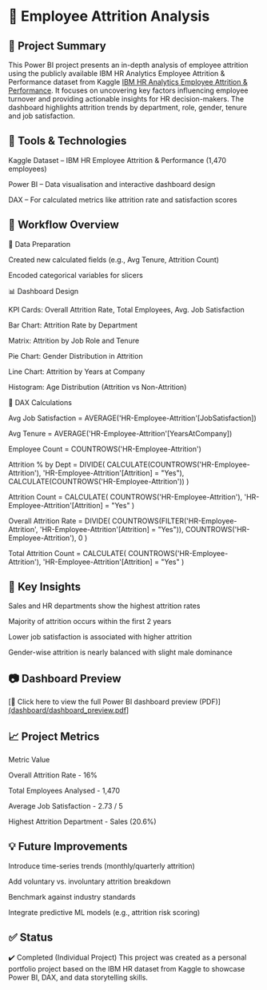 # 👤 Employee Attrition Analysis


## 🎯 Project Summary

This Power BI project presents an in-depth analysis of employee attrition using the publicly available IBM HR Analytics Employee Attrition & Performance dataset from Kaggle [IBM HR Analytics Employee Attrition & Performance](https://www.kaggle.com/datasets/pavansubhasht/ibm-hr-analytics-attrition-dataset). It focuses on uncovering key factors influencing employee turnover and providing actionable insights for HR decision-makers. The dashboard highlights attrition trends by department, role, gender, tenure and job satisfaction.


## 🔧 Tools & Technologies

Kaggle Dataset – IBM HR Employee Attrition & Performance (1,470 employees)

Power BI – Data visualisation and interactive dashboard design

DAX – For calculated metrics like attrition rate and satisfaction scores


## 🚀 Workflow Overview

📂 Data Preparation

Created new calculated fields (e.g., Avg Tenure, Attrition Count)

Encoded categorical variables for slicers

📊 Dashboard Design

KPI Cards: Overall Attrition Rate, Total Employees, Avg. Job Satisfaction

Bar Chart: Attrition Rate by Department

Matrix: Attrition by Job Role and Tenure

Pie Chart: Gender Distribution in Attrition

Line Chart: Attrition by Years at Company

Histogram: Age Distribution (Attrition vs Non-Attrition)

📐 DAX Calculations

Avg Job Satisfaction = AVERAGE('HR-Employee-Attrition'[JobSatisfaction])

Avg Tenure = AVERAGE('HR-Employee-Attrition'[YearsAtCompany])

Employee Count = COUNTROWS('HR-Employee-Attrition')

Attrition % by Dept = 
DIVIDE(
    CALCULATE(COUNTROWS('HR-Employee-Attrition'), 'HR-Employee-Attrition'[Attrition] = "Yes"),
    CALCULATE(COUNTROWS('HR-Employee-Attrition'))
)

Attrition Count = 
CALCULATE(
    COUNTROWS('HR-Employee-Attrition'),
    'HR-Employee-Attrition'[Attrition] = "Yes"
)

Overall Attrition Rate = 
DIVIDE(
    COUNTROWS(FILTER('HR-Employee-Attrition', 'HR-Employee-Attrition'[Attrition] = "Yes")),
    COUNTROWS('HR-Employee-Attrition'),
    0
)

Total Attrition Count = 
CALCULATE(
    COUNTROWS('HR-Employee-Attrition'),
    'HR-Employee-Attrition'[Attrition] = "Yes"
)


## 🧠 Key Insights

Sales and HR departments show the highest attrition rates

Majority of attrition occurs within the first 2 years

Lower job satisfaction is associated with higher attrition

Gender-wise attrition is nearly balanced with slight male dominance


## 📷 Dashboard Preview

[🔗 Click here to view the full Power BI dashboard preview (PDF)][(dashboard/dashboard_preview.pdf](https://github.com/SebnemKeles/Employee-Attrition-Analysis/blob/main/HR%20Employee%20Attrition.pdf)]


## 📈 Project Metrics

Metric	Value

Overall Attrition Rate - 16%

Total Employees Analysed - 1,470

Average Job Satisfaction - 2.73 / 5

Highest Attrition Department - Sales (20.6%)


## 💡 Future Improvements

Introduce time-series trends (monthly/quarterly attrition)

Add voluntary vs. involuntary attrition breakdown

Benchmark against industry standards

Integrate predictive ML models (e.g., attrition risk scoring)


## ✅ Status
✔️ Completed (Individual Project)
This project was created as a personal portfolio project based on the IBM HR dataset from Kaggle to showcase Power BI, DAX, and data storytelling skills.
